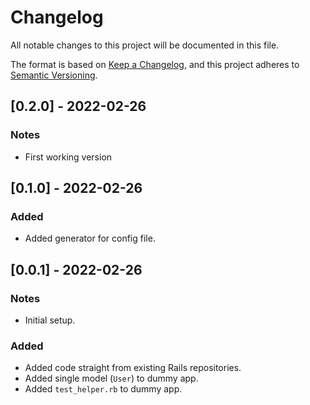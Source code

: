 # Changelog

All notable changes to this project will be documented in this file.

The format is based on [Keep a Changelog](https://keepachangelog.com/en/1.0.0/),
and this project adheres to [Semantic Versioning](https://semver.org/spec/v2.0.0.html).



## [0.2.0] - 2022-02-26
### Notes
- First working version



## [0.1.0] - 2022-02-26
### Added
- Added generator for config file.



## [0.0.1] - 2022-02-26
### Notes
- Initial setup.
### Added
- Added code straight from existing Rails repositories.
- Added single model (`User`) to dummy app.
- Added `test_helper.rb` to dummy app.
